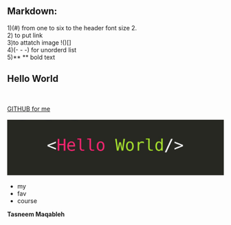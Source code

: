## Markdown:
1)(#) from one to six to the header font size 2.<br>
2) to put link []() <br>
3)to attatch image !()[] <br>
4)(- - -) for unorderd list<br>
5)** ** bold text
<br>


## Hello World
<br>

[GITHUB for me](https://github.com/engTasneemmaq)
<br>
<br>
![HELLO WORLD](./assest/hello.png)

- my
- fav
- course

**Tasneem Maqableh**  

